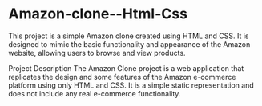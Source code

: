 # Amazon-clone--Html-Css

This project is a simple Amazon clone created using HTML and CSS. 
It is designed to mimic the basic functionality and appearance of the Amazon website, allowing users to browse and view products.

Project Description
The Amazon Clone project is a web application that replicates the design and some features of the Amazon e-commerce platform using only HTML and CSS. 
It is a simple static representation and does not include any real e-commerce functionality.

